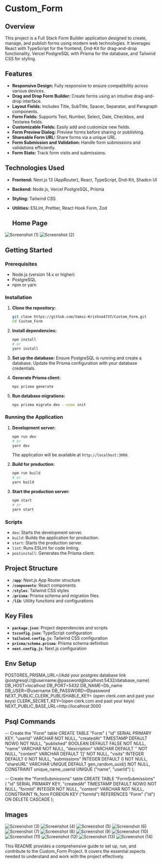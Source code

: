 # Custom_Form

## Overview

This project is a Full Stack Form Builder application designed to create, manage, and publish forms using modern web technologies. It leverages React with TypeScript for the frontend, Dnd-Kit for drag-and-drop functionality, Vercel PostgreSQL with Prisma for the database, and Tailwind CSS for styling.

## Features

- **Responsive Design:** Fully responsive to ensure compatibility across various devices.
- **Drag and Drop Form Builder:** Create forms using an intuitive drag-and-drop interface.
- **Layout Fields:** Includes Title, SubTitle, Spacer, Separator, and Paragraph components.
- **Form Fields:** Supports Text, Number, Select, Date, Checkbox, and Textarea fields.
- **Customizable Fields:** Easily add and customize new fields.
- **Form Preview Dialog:** Preview forms before sharing or publishing.
- **Shareable Form URL:** Share forms via a unique URL.
- **Form Submission and Validation:** Handle form submissions and validations efficiently.
- **Form Stats:** Track form visits and submissions.

## Technologies Used

- **Frontend:** Next.js 13 (AppRouter), React, TypeScript, Dnd-Kit, Shadcn UI
- **Backend:** Node.js, Vercel PostgreSQL, Prisma
- **Styling:** Tailwind CSS
- **Utilities:** ESLint, Prettier, React Hook Form, Zod

  ## Home Page


![Screenshot (1)](https://github.com/user-attachments/assets/84878a20-3370-4212-b383-dc456b5feded)
![Screenshot (2)](https://github.com/user-attachments/assets/ca490b51-bc55-4fd3-8f1e-ad8a7888b03a)

## Getting Started

### Prerequisites

- Node.js (version 14.x or higher)
- PostgreSQL
- npm or yarn

### Installation

1. **Clone the repository:**
   ```sh
   git clone https://github.com/Vamsi-Krishna4737/Custom_Form.git
   cd Custom_Form
   ```

2. **Install dependencies:**
   ```sh
   npm install
   # or
   yarn install
   ```

3. **Set up the database:**
   Ensure PostgreSQL is running and create a database. Update the Prisma configuration with your database credentials.

4. **Generate Prisma client:**
   ```sh
   npx prisma generate
   ```

5. **Run database migrations:**
   ```sh
   npx prisma migrate dev --name init
   ```

### Running the Application

1. **Development server:**
   ```sh
   npm run dev
   # or
   yarn dev
   ```
   The application will be available at `http://localhost:3000`.

2. **Build for production:**
   ```sh
   npm run build
   # or
   yarn build
   ```

3. **Start the production server:**
   ```sh
   npm start
   # or
   yarn start
   ```

### Scripts

- `dev`: Starts the development server.
- `build`: Builds the application for production.
- `start`: Starts the production server.
- `lint`: Runs ESLint for code linting.
- `postinstall`: Generates the Prisma client.

## Project Structure

- **`/app`**: Next.js App Router structure
- **`/components`**: React components
- **`/styles`**: Tailwind CSS styles
- **`/prisma`**: Prisma schema and migration files
- **`/lib`**: Utility functions and configurations

## Key Files

- **`package.json`**: Project dependencies and scripts
- **`tsconfig.json`**: TypeScript configuration
- **`tailwind.config.js`**: Tailwind CSS configuration
- **`prisma/schema.prisma`**: Prisma schema definition
- **`next.config.js`**: Next.js configuration

## Env Setup

POSTGRES_PRISMA_URL=//Add your postgres database link (postgresql://@username:@password@localhost:5432/database_name)
DB_HOST=localhost
DB_PORT=5432
DB_NAME=Db_name
DB_USER=@username
DB_PASSWORD=@password
NEXT_PUBLIC_CLERK_PUBLISHABLE_KEY= (open clerk.com and past your keys)
CLERK_SECRET_KEY=(open clerk.com and past your keys)
NEXT_PUBLIC_BASE_URL=http://localhost:3000


## Psql Commands

-- Create the "Form" table
CREATE TABLE "Form" (
    "id" SERIAL PRIMARY KEY,
    "userId" VARCHAR NOT NULL,
    "createdAt" TIMESTAMP DEFAULT NOW() NOT NULL,
    "published" BOOLEAN DEFAULT FALSE NOT NULL,
    "name" VARCHAR NOT NULL,
    "description" VARCHAR DEFAULT '' NOT NULL,
    "content" VARCHAR DEFAULT '[]' NOT NULL,
    "visits" INTEGER DEFAULT 0 NOT NULL,
    "submissions" INTEGER DEFAULT 0 NOT NULL,
    "shareURL" VARCHAR UNIQUE DEFAULT gen_random_uuid() NOT NULL,
    CONSTRAINT unique_name_userId UNIQUE ("name", "userId")
);

-- Create the "FormSubmissions" table
CREATE TABLE "FormSubmissions" (
    "id" SERIAL PRIMARY KEY,
    "createdAt" TIMESTAMP DEFAULT NOW() NOT NULL,
    "formId" INTEGER NOT NULL,
    "content" VARCHAR NOT NULL,
    CONSTRAINT fk_form FOREIGN KEY ("formId") REFERENCES "Form" ("id") ON DELETE CASCADE
);

## Images

![Screenshot (3)](https://github.com/user-attachments/assets/14ae1ab4-1430-4b06-a3b3-bda2069c94ba)
![Screenshot (4)](https://github.com/user-attachments/assets/6cfe88b0-0843-4a24-9317-cb99175f3d04)
![Screenshot (5)](https://github.com/user-attachments/assets/cc1b9fb1-d650-4b56-80b4-8fdcf6a09efa)
![Screenshot (6)](https://github.com/user-attachments/assets/bf9c42f0-f12e-4b7c-9f96-23adb76682c1)
![Screenshot (7)](https://github.com/user-attachments/assets/3475a780-5c91-4ebd-aad2-0e8a1ba41a80)
![Screenshot (8)](https://github.com/user-attachments/assets/bc0d5c48-8a51-425d-b1f7-805ccde8f1b7)
![Screenshot (9)](https://github.com/user-attachments/assets/aacb6fb9-7e0f-4b28-ad16-6fbf643f03f6)
![Screenshot (10)](https://github.com/user-attachments/assets/87ea836f-6604-4fb3-ad22-fe15833d7eef)
![Screenshot (11)](https://github.com/user-attachments/assets/39b2ab3c-8555-4d63-b3b6-a38449487214)
![Screenshot (12)](https://github.com/user-attachments/assets/a9ca5599-2ead-4518-b884-b94065be70a7)
![Screenshot (13)](https://github.com/user-attachments/assets/beeb8ad8-bc8e-4b87-b405-5d057bf21196)
![Screenshot (14)](https://github.com/user-attachments/assets/fc8b79db-4b32-4b27-a1e6-1fe7e39957b9)




This README provides a comprehensive guide to set up, run, and contribute to the Custom_Form Project. It covers the essential aspects needed to understand and work with the project effectively.
